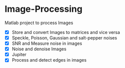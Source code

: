 # Image-Processing
Matlab project to process Images

- [x] Store and convert Images to matrices and vice versa
- [x] Speckle, Poisson, Gaussian and salt-pepper noises
- [x] SNR and Measure noise in images 
- [x] Noise and denoise Images
- [x] Jupiter
- [x] Process and detect edges in images
